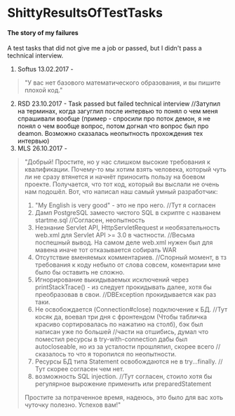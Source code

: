 # ShittyResultsOfTestTasks
#### The story of my failures
A test tasks that did not give me a job or passed, but I didn't pass a technical interview.

1) Softus 13.02.2017 - 
>"У вас нет базового математического образования, и вы пишите плохой код."
2) RSD    23.10.2017 - Task passed but failed technical interview 
//Затупил на терминах, когда загуглил после интервью то понял о чем меня спрашивали вообще (пример - спросили про поток демон, я не понял о чем вообще вопрос, потом догнал что вопрос был про deamon. Возможно сказалась неопытность прохождения тех интервью)
3) MLS    26.10.2017 - 
> "Добрый!
Простите, но у нас слишком высокие требования к квалификации. Почему-то мы хотим взять человека, который чуть ли не сразу втянется и начнёт приносить пользу на боевом проекте. Получается, что тот код, который вы выслали не очень нам подошёл. Вот, что написал наш самый умный разработчик:
>1. "My English is very good" - это не про него.
//Тут я согласен
>2. Дамп PostgreSQL заместо чистого SQL в скрипте с названем startme.sql
//Согласен, неопытность
>3. Незнание Servlet API, HttpServletRequest и необязательность web.xml для Servlet API >= 3.0 в частности.
//Весьма поспешный вывод. На самом деле web.xml нужен был для мавена иначе тот отказывается собирать WAR
>4. Отсутствие вменяемых комментариев.
//Спорный момент, в тз требования к коду небыло от слова совсем, коментарии мне было бы оставить не сложно.
>5. Игнорирование выкидываемых исключений через printStackTrace() - из следует прокидывать далее, хотя бы преобразовав в свои.
//DBException прокидывается как раз таки.
>6. Не освобождается (Connection#close) подключение к БД.
//Тут косяк да, воевал три дня с фронтендом (Чтобы табличка красиво сортировалась по нажатию на столб), бэк был написан уже по большей 
//части на отшибись, думал что поместил ресурсы в try-with-connection дабы был autocloseable, но из за усталости прошляпил, скорее всего
//сказалось то что я торопился по неопытности.
>7. Ресурсы БД типа Statement освобождаются не в try...finally.
//Тут скорее согласен чем нет.
>8. возможность SQL injection.
//Тут согласен, стоило хотя бы регулярное вырожение применить или preparedStatement
>
>Простите за потраченное время, надеюсь, это было для вас хоть чуточку полезно.
>Успехов вам!"
